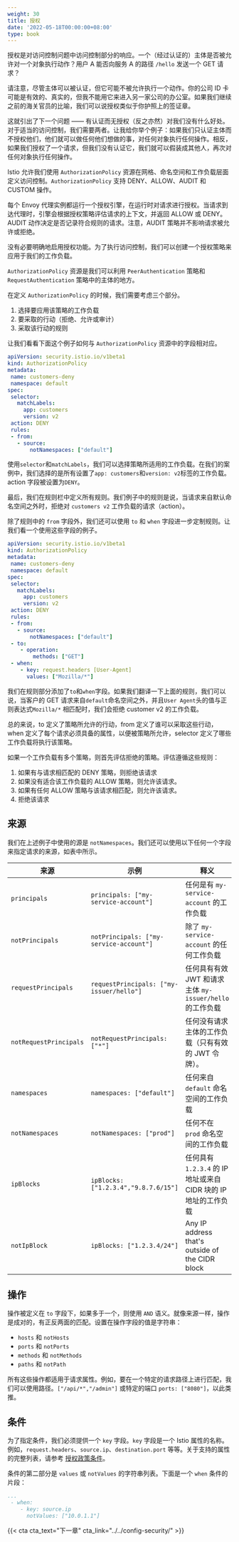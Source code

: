 ```yaml
---
weight: 30
title: 授权
date: '2022-05-18T00:00:00+08:00'
type: book
---
```


授权是对访问控制问题中访问控制部分的响应。一个（经过认证的）主体是否被允许对一个对象执行动作？用户 A 能否向服务 A 的路径 `/hello` 发送一个 GET 请求？

请注意，尽管主体可以被认证，但它可能不被允许执行一个动作。你的公司 ID 卡可能是有效的、真实的，但我不能用它来进入另一家公司的办公室。如果我们继续之前的海关官员的比喻，我们可以说授权类似于你护照上的签证章。

这就引出了下一个问题 —— 有认证而无授权（反之亦然）对我们没有什么好处。对于适当的访问控制，我们需要两者。让我给你举个例子：如果我们只认证主体而不授权他们，他们就可以做任何他们想做的事，对任何对象执行任何操作。相反，如果我们授权了一个请求，但我们没有认证它，我们就可以假装成其他人，再次对任何对象执行任何操作。

Istio 允许我们使用 `AuthorizationPolicy` 资源在网格、命名空间和工作负载层面定义访问控制。`AuthorizationPolicy` 支持 DENY、ALLOW、AUDIT 和 CUSTOM 操作。

每个 Envoy 代理实例都运行一个授权引擎，在运行时对请求进行授权。当请求到达代理时，引擎会根据授权策略评估请求的上下文，并返回 ALLOW 或 DENY。AUDIT 动作决定是否记录符合规则的请求。注意，AUDIT 策略并不影响请求被允许或拒绝。

没有必要明确地启用授权功能。为了执行访问控制，我们可以创建一个授权策略来应用于我们的工作负载。

`AuthorizationPolicy` 资源是我们可以利用 `PeerAuthentication` 策略和 `RequestAuthentication` 策略中的主体的地方。

在定义 `AuthorizationPolicy` 的时候，我们需要考虑三个部分。

1. 选择要应用该策略的工作负载
2. 要采取的行动（拒绝、允许或审计）
3. 采取该行动的规则

让我们看看下面这个例子如何与 `AuthorizationPolicy` 资源中的字段相对应。

```yaml
apiVersion: security.istio.io/v1beta1
kind: AuthorizationPolicy
metadata:
 name: customers-deny
 namespace: default
spec:
 selector:
   matchLabels:
     app: customers
     version: v2
 action: DENY
 rules:
 - from:
   - source:
       notNamespaces: ["default"]
```

使用`selector`和`matchLabels`，我们可以选择策略所适用的工作负载。在我们的案例中，我们选择的是所有设置了`app: customers`和`version: v2`标签的工作负载。action 字段被设置为`DENY`。

最后，我们在规则栏中定义所有规则。我们例子中的规则是说，当请求来自默认命名空间之外时，拒绝对 `customers v2` 工作负载的请求（action）。

除了规则中的 `from` 字段外，我们还可以使用 `to` 和 `when` 字段进一步定制规则。让我们看一个使用这些字段的例子。

```yaml
apiVersion: security.istio.io/v1beta1
kind: AuthorizationPolicy
metadata:
 name: customers-deny
 namespace: default
spec:
 selector:
   matchLabels:
     app: customers
     version: v2
 action: DENY
 rules:
 - from:
   - source:
       notNamespaces: ["default"]
 - to:
    - operation:
        methods: ["GET"]
 - when:
    - key: request.headers [User-Agent]
      values: ["Mozilla/*"]
```

我们在规则部分添加了`to`和`when`字段。如果我们翻译一下上面的规则，我们可以说，当客户的 GET 请求来自`default`命名空间之外，并且`User Agent`头的值与正则表达式`Mozilla/*` 相匹配时，我们会拒绝 customer v2 的工作负载。

总的来说，to 定义了策略所允许的行动，from 定义了谁可以采取这些行动，when 定义了每个请求必须具备的属性，以便被策略所允许，selector 定义了哪些工作负载将执行该策略。

如果一个工作负载有多个策略，则首先评估拒绝的策略。评估遵循这些规则：

1. 如果有与请求相匹配的 DENY 策略，则拒绝该请求
2. 如果没有适合该工作负载的 ALLOW 策略，则允许该请求。
3. 如果有任何 ALLOW 策略与该请求相匹配，则允许该请求。
4. 拒绝该请求

## 来源

我们在上述例子中使用的源是 `notNamespaces`。我们还可以使用以下任何一个字段来指定请求的来源，如表中所示。

| 来源                   | 示例                                     | 释义                                                     |
| ---------------------- | ---------------------------------------- | -------------------------------------------------------- |
| `principals`           | `principals: ["my-service-account"]`     | 任何是有 `my-service-account` 的工作负载                 |
| `notPrincipals`        | `notPrincipals: ["my-service-account"]`  | 除了 `my-service-account` 的任何工作负载                 |
| `requestPrincipals`    | `requestPrincipals: ["my-issuer/hello"]` | 任何具有有效 JWT 和请求主体 `my-issuer/hello` 的工作负载 |
| `notRequestPrincipals` | `notRequestPrincipals: ["*"]`            | 任何没有请求主体的工作负载（只有有效的 JWT 令牌）。        |
| `namespaces`           | `namespaces: ["default"]`                | 任何来自 `default` 命名空间的工作负载                    |
| `notNamespaces`        | `notNamespaces: ["prod"]`                | 任何不在 `prod` 命名空间的工作负载                       |
| `ipBlocks`             | `ipBlocks: ["1.2.3.4","9.8.7.6/15"]`    | 任何具有 `1.2.3.4` 的 IP 地址或来自 CIDR 块的 IP 地址的工作负载  |
| `notIpBlock`           | `ipBlocks: ["1.2.3.4/24"]`               | Any IP address that's outside of the CIDR block          |

## 操作

操作被定义在 `to` 字段下，如果多于一个，则使用 `AND` 语义。就像来源一样，操作是成对的，有正反两面的匹配。设置在操作字段的值是字符串：

- `hosts` 和 `notHosts`
- `ports` 和 `notPorts`
- `methods` 和 `notMethods`
- `paths` 和 `notPath`

所有这些操作都适用于请求属性。例如，要在一个特定的请求路径上进行匹配，我们可以使用路径。`["/api/*","/admin"]` 或特定的端口 `ports: ["8080"]`，以此类推。

## 条件

为了指定条件，我们必须提供一个 `key` 字段。`key` 字段是一个 Istio 属性的名称。例如，`request.headers`、`source.ip`、`destination.port` 等等。关于支持的属性的完整列表，请参考 [授权政策条件](https://istio.io/latest/docs/reference/config/security/conditions/)。

条件的第二部分是 `values` 或 `notValues` 的字符串列表。下面是一个 `when` 条件的片段：

```yaml
...
 - when:
    - key: source.ip
      notValues: ["10.0.1.1"]
```

{{< cta cta_text="下一章" cta_link="../../config-security/" >}}